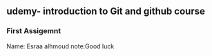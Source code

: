 ##  udemy- introduction to Git and github course
### First Assigemnt

Name: Esraa alhmoud
note:Good luck
